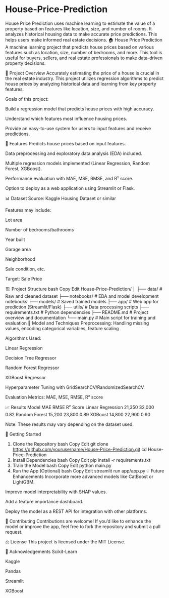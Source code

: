 # House-Price-Prediction
House Price Prediction uses machine learning to estimate the value of a property based on features like location, size, and number of rooms. It analyzes historical housing data to make accurate price predictions. This helps users make informed real estate decisions.
🏠 House Price Prediction
A machine learning project that predicts house prices based on various features such as location, size, number of bedrooms, and more. This tool is useful for buyers, sellers, and real estate professionals to make data-driven property decisions.

📌 Project Overview
Accurately estimating the price of a house is crucial in the real estate industry. This project utilizes regression algorithms to predict house prices by analyzing historical data and learning from key property features.

Goals of this project:

Build a regression model that predicts house prices with high accuracy.

Understand which features most influence housing prices.

Provide an easy-to-use system for users to input features and receive predictions.

🎯 Features
Predicts house prices based on input features.

Data preprocessing and exploratory data analysis (EDA) included.

Multiple regression models implemented (Linear Regression, Random Forest, XGBoost).

Performance evaluation with MAE, MSE, RMSE, and R² score.

Option to deploy as a web application using Streamlit or Flask.

📊 Dataset
Source: Kaggle Housing Dataset or similar

Features may include:

Lot area

Number of bedrooms/bathrooms

Year built

Garage area

Neighborhood

Sale condition, etc.

Target: Sale Price

🏗️ Project Structure
bash
Copy
Edit
House-Price-Prediction/
│
├── data/                   # Raw and cleaned dataset
├── notebooks/              # EDA and model development notebooks
├── models/                 # Saved trained models
├── app/                    # Web app for prediction (Streamlit/Flask)
├── utils/                  # Data processing scripts
├── requirements.txt        # Python dependencies
├── README.md               # Project overview and documentation
└── main.py                 # Main script for training and evaluation
🧪 Model and Techniques
Preprocessing: Handling missing values, encoding categorical variables, feature scaling

Algorithms Used:

Linear Regression

Decision Tree Regressor

Random Forest Regressor

XGBoost Regressor

Hyperparameter Tuning with GridSearchCV/RandomizedSearchCV

Evaluation Metrics: MAE, MSE, RMSE, R² score

📈 Results
Model	MAE	RMSE	R² Score
Linear Regression	21,350	32,000	0.82
Random Forest	15,200	23,800	0.89
XGBoost	14,800	22,900	0.90

Note: These results may vary depending on the dataset used.

🚀 Getting Started
1. Clone the Repository
bash
Copy
Edit
git clone https://github.com/yourusername/House-Price-Prediction.git
cd House-Price-Prediction
2. Install Dependencies
bash
Copy
Edit
pip install -r requirements.txt
3. Train the Model
bash
Copy
Edit
python main.py
4. Run the App (Optional)
bash
Copy
Edit
streamlit run app/app.py
💡 Future Enhancements
Incorporate more advanced models like CatBoost or LightGBM.

Improve model interpretability with SHAP values.

Add a feature importance dashboard.

Deploy the model as a REST API for integration with other platforms.

🤝 Contributing
Contributions are welcome! If you’d like to enhance the model or improve the app, feel free to fork the repository and submit a pull request.

⚖️ License
This project is licensed under the MIT License.

🙏 Acknowledgements
Scikit-Learn

Kaggle

Pandas

Streamlit

XGBoost

